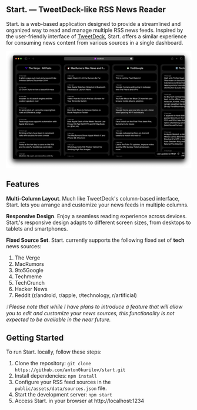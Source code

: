 ## Start. — TweetDeck-like RSS News Reader

Start. is a web-based application designed to provide a streamlined and organized way to read and manage multiple RSS news feeds. Inspired by the user-friendly interface of [TweetDeck](https://tweetdeck.twitter.com/), Start. offers a similar experience for consuming news content from various sources in a single dashboard.

![Start.'s screenshot](.github/screenshot.png)

## Features
**Multi-Column Layout**. Much like TweetDeck's column-based interface, Start. lets you arrange and customize your news feeds in multiple columns. 

**Responsive Design**. Enjoy a seamless reading experience across devices. Start.'s responsive design adapts to different screen sizes, from desktops to tablets and smartphones.

**Fixed Source Set**. Start. currently supports the following fixed set of **tech** news sources:

1. The Verge
2. MacRumors
3. 9to5Google
4. Techmeme
5. TechCrunch
6. Hacker News
7. Reddit (r/android, r/apple, r/technology, r/artificial)


*❕ Please note that while I have plans to introduce a feature that will allow you to edit and customize your news sources, this functionality is not expected to be available in the near future.*

## Getting Started
To run Start. locally, follow these steps:

1. Clone the repository: ``git clone https://github.com/anton0kurilov/start.git``
2. Install dependencies: ``npm install``
3. Configure your RSS feed sources in the ``public/assets/data/sources.json`` file.
4. Start the development server: ``npm start``
5. Access Start. in your browser at http://localhost:1234
